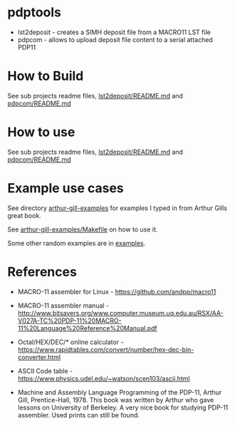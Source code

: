# pdptools

* lst2deposit - creates a SIMH deposit file from a MACRO11 LST file
* pdpcom - allows to upload deposit file content to a serial attached PDP11 

# How to Build
See sub projects readme files,  [lst2deposit/README.md](lst2deposit/README.md) 
and [pdpcom/README.md](pdpcom/README.md)

# How to use
See sub projects readme files,  [lst2deposit/README.md](lst2deposit/README.md)
and [pdpcom/README.md](pdpcom/README.md)

# Example use cases
See directory [arthur-gill-examples](arthur-gill-examples) for examples I typed in from
Arthur Gills great book.

See [arthur-gill-examples/Makefile](arthur-gill-examples/Makefile) on how to use it.

Some other random examples are in [examples](examples).

# References
* MACRO-11 assembler for Linux - https://github.com/andpp/macro11
* MACRO-11 assembler manual - http://www.bitsavers.org/www.computer.museum.uq.edu.au/RSX/AA-V027A-TC%20PDP-11%20MACRO-11%20Language%20Reference%20Manual.pdf
* Octal/HEX/DEC/* online calculator - https://www.rapidtables.com/convert/number/hex-dec-bin-converter.html
* ASCII Code table - https://www.physics.udel.edu/~watson/scen103/ascii.html

* Machine and Assembly Language Programming of the PDP-11, Arthur Gill, Prentice-Hall, 1978.
  This book was written by Arthur who gave lessons on University of Berkeley. A very nice
  book for studying PDP-11 assembler. Used prints can still be found.